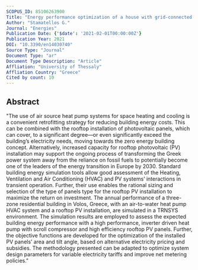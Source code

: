 ```yaml
---
SCOPUS_ID: 85106263900
Title: "Energy performance optimization of a house with grid-connected rooftop pv installation and air source heat pump"
Author: "Stamatellos G."
Journal: "Energies"
Publication Date: {'$date': '2021-02-01T00:00:00Z'}
Publication Year: 2021
DOI: "10.3390/en14030740"
Source Type: "Journal"
Document Type: "ar"
Document Type Description: "Article"
Affliation: "University of Thessaly"
Affliation Country: "Greece"
Cited by count: 10
---
```


## Abstract
"The use of air source heat pump systems for space heating and cooling is a convenient retrofitting strategy for reducing building energy costs. This can be combined with the rooftop installation of photovoltaic panels, which can cover, to a significant degree—or even significantly exceed the building’s electricity needs, moving towards the zero energy building concept. Alternatively, increased capacity for rooftop photovoltaic (PV) installation may support the ongoing process of transforming the Greek power system away from the reliance on fossil fuels to potentially become one of the leaders of the energy transition in Europe by 2030. Standard building energy simulation tools allow good assessment of the Heating, Ventilation and Air Conditioning (HVAC) and PV systems’ interactions in transient operation. Further, their use enables the rational sizing and selection of the type of panels type for the rooftop PV installation to maximize the return on investment. The annual performance of a three-zone residential building in Volos, Greece, with an air-to-water heat pump HVAC system and a rooftop PV installation, are simulated in a TRNSYS environment. The simulation results are employed to assess the expected building energy performance with a high performance, inverter driven heat pump with scroll compressor and high efficiency rooftop PV panels. Further, the objective functions are developed for the optimization of the installed PV panels’ area and tilt angle, based on alternative electricity pricing and subsidies. The methodology presented can be adapted to optimize system design parameters for variable electricity tariffs and improve net metering policies."
